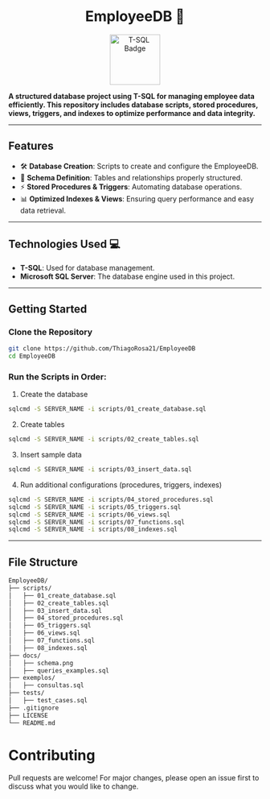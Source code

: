 <div align="center"><h1> EmployeeDB 🚀 </h1></div>

<div align="center">
  <a href="#">
    <img src="https://img.shields.io/badge/T-SQL-CC2927?logo=microsoftsqlserver&logoColor=fff" alt="T-SQL Badge" width="100">
  </a>
</div>

**A structured database project using T-SQL for managing employee data efficiently. This repository includes database scripts, stored procedures, views, triggers, and indexes to optimize performance and data integrity.**

---

## Features
- 🛠 **Database Creation**: Scripts to create and configure the EmployeeDB.
- 📄 **Schema Definition**: Tables and relationships properly structured.
- ⚡ **Stored Procedures & Triggers**: Automating database operations.
- 📊 **Optimized Indexes & Views**: Ensuring query performance and easy data retrieval.

---

## Technologies Used 💻
- **T-SQL**: Used for database management.
- **Microsoft SQL Server**: The database engine used in this project.

---

## Getting Started

### Clone the Repository
```bash
git clone https://github.com/ThiagoRosa21/EmployeeDB
cd EmployeeDB
```

### Run the Scripts in Order:
1. Create the database
```bash
sqlcmd -S SERVER_NAME -i scripts/01_create_database.sql
```
2. Create tables
```bash
sqlcmd -S SERVER_NAME -i scripts/02_create_tables.sql
```
3. Insert sample data
```bash
sqlcmd -S SERVER_NAME -i scripts/03_insert_data.sql
```
4. Run additional configurations (procedures, triggers, indexes)
```bash
sqlcmd -S SERVER_NAME -i scripts/04_stored_procedures.sql
sqlcmd -S SERVER_NAME -i scripts/05_triggers.sql
sqlcmd -S SERVER_NAME -i scripts/06_views.sql
sqlcmd -S SERVER_NAME -i scripts/07_functions.sql
sqlcmd -S SERVER_NAME -i scripts/08_indexes.sql
```

---

## File Structure
```bash
EmployeeDB/
├── scripts/
│   ├── 01_create_database.sql
│   ├── 02_create_tables.sql
│   ├── 03_insert_data.sql
│   ├── 04_stored_procedures.sql
│   ├── 05_triggers.sql
│   ├── 06_views.sql
│   ├── 07_functions.sql
│   ├── 08_indexes.sql
├── docs/
│   ├── schema.png
│   ├── queries_examples.sql
├── exemplos/
│   ├── consultas.sql
├── tests/
│   ├── test_cases.sql
├── .gitignore
├── LICENSE
└── README.md
```

# Contributing
Pull requests are welcome! For major changes, please open an issue first to discuss what you would like to change.
